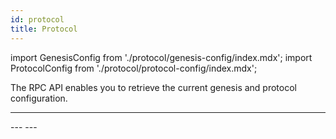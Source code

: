 ```yaml
---
id: protocol
title: Protocol
---
```


import GenesisConfig from './protocol/genesis-config/index.mdx';
import ProtocolConfig from './protocol/protocol-config/index.mdx';

The RPC API enables you to retrieve the current genesis and protocol configuration.

---
<GenesisConfig />
---
<ProtocolConfig />
---
